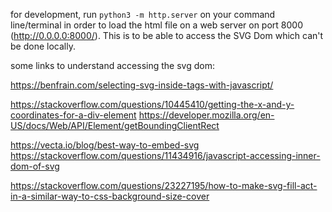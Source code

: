 for development, run ```python3 -m http.server``` on your command line/terminal in order to load the html file on a web server on port 8000 (http://0.0.0.0:8000/). This is to be able to access the SVG Dom which can't be done locally.

some links to understand accessing the svg dom:

https://benfrain.com/selecting-svg-inside-tags-with-javascript/

https://stackoverflow.com/questions/10445410/getting-the-x-and-y-coordinates-for-a-div-element
https://developer.mozilla.org/en-US/docs/Web/API/Element/getBoundingClientRect

https://vecta.io/blog/best-way-to-embed-svg
https://stackoverflow.com/questions/11434916/javascript-accessing-inner-dom-of-svg

https://stackoverflow.com/questions/23227195/how-to-make-svg-fill-act-in-a-similar-way-to-css-background-size-cover
